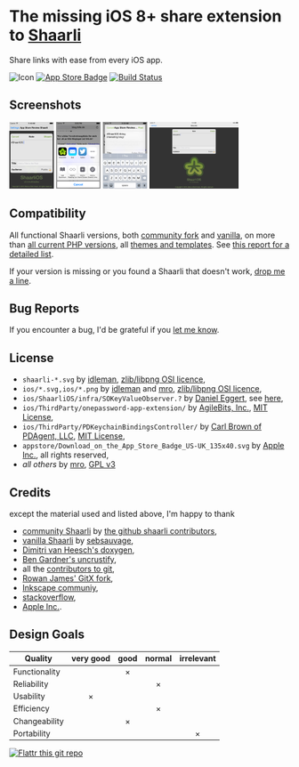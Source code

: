 
# The missing iOS 8+ share extension to [Shaarli](https://github.com/shaarli/Shaarli#readme)

Share links with ease from every iOS app.

![Icon](https://rawgithub.com/mro/ShaarliOS/master/shaarli-petal.svg)
[![App Store Badge](https://rawgithub.com/mro/ShaarliOS/master/appstore/Download_on_the_App_Store_Badge_US-UK_135x40.svg)](http://itunes.apple.com/WebObjects/MZStore.woa/wa/viewSoftware?id=1027441388&mt=8)
[![Build Status](https://travis-ci.org/mro/ShaarliOS.svg?branch=master)](https://travis-ci.org/mro/ShaarliOS)

## Screenshots

<img title="iPhone 4: Note" alt="iPhone 4: Note" src="appstore/screenshots/en-US/1_iphone35_note.png" width="80px"/>
<img title="iPhone 4: Share Settings" alt="iPhone 4: Share Settings" src="appstore/screenshots/en-US/2_iphone35_share_sheet.png" width="80px"/>
<img title="iPhone 4: Share" alt="iPhone 4: Share" src="appstore/screenshots/en-US/3_iphone35_share.png" width="80px"/>
<img title="iPhad 2: Note" alt="iPhad 2: Note" src="appstore/screenshots/en-US/1_ipad_note.png" width="160px"/>

## Compatibility

All functional Shaarli versions, both [community
fork](https://github.com/shaarli/Shaarli/releases) and
[vanilla](https://github.com/sebsauvage/Shaarli/releases), on more than
[all current PHP versions](http://php.net/supported-versions.php), all
[themes and templates](https://github.com/shaarli/shaarli-themes). See
[this report for a detailed
list](https://travis-ci.org/mro/Shaarli-API-test).

If your version is missing or you found a Shaarli that doesn't work, [drop
me a line](https://github.com/mro/Shaarli-API-test/issues/new).

## Bug Reports

If you encounter a bug, I'd be grateful if you [let me know](mailto:shaarlios@mro.name?subject=[ShaarliOS]%20Bugreport&body=Thank%20you%20very%20much%20for%20your%20bug%20report.%20I%20am%20very%20sorry%20for%20the%20inconvenience.%0D%0A%0D%0ATo%20be%20able%20to%20quickly%20hunt%20down%20and%20eliminate%20the%20bug,%20please%20include%20some%20additional%20information:%0D%0A%0D%0A-%20can%20you%20attach%20a%20screenshot%20of%20the%20bug%20or%20the%20last%20visible%20screen%20prior%20the%20bug%20(will%20be%20treated%20confidential)?%0D%0A-%20what%20is%20the%20Shaarli%20version%20you%20use%20(preferably%20the%20download%20URL%20you%20got%20it%20from)?%0D%0A-%20which%20template%20are%20you%20using%20(if%20other%20than%20the%20default,%20also%20preferably%20the%20download%20URL)?%0D%0A-%20are%20you%20using%20https,%20if%20so:%20who%20issued%20your%20certificate?%0D%0A-%20can%20you%20attach%20device%20logs%20or%20crash%20reports?%0D%0A%0D%0AThank%20you%20very%20much,%0D%0A%20%20%20%20Marcus%20Rohrmoser).

## License

- `shaarli-*.svg` by [idleman](http://blog.idleman.fr/), [zlib/libpng OSI licence](http://www.opensource.org/licenses/zlib-license.php),
- `ios/*.svg,ios/*.png` by [idleman](http://blog.idleman.fr/) and [mro](http://mro.name/me), [zlib/libpng OSI licence](http://www.opensource.org/licenses/zlib-license.php),
- `ios/ShaarliOS/infra/SOKeyValueObserver.?` by [Daniel Eggert](https://twitter.com/danielboedewadt), see [here](https://github.com/objcio/issue-7-lab-color-space-explorer/blob/9551c8b6f67dd46eca91d93c0437d10ff9ee4eed/Lab%20Color%20Space%20Explorer/KeyValueObserver.m),
- `ios/ThirdParty/onepassword-app-extension/` by [AgileBits, Inc.](https://github.com/AgileBits/onepassword-app-extension), [MIT License](http://opensource.org/licenses/MIT),
- `ios/ThirdParty/PDKeychainBindingsController/` by [Carl Brown of PDAgent, LLC](https://github.com/carlbrown/PDKeychainBindingsController), [MIT License](http://opensource.org/licenses/MIT),
- `appstore/Download_on_the_App_Store_Badge_US-UK_135x40.svg` by [Apple Inc.](http://apple.com), all rights reserved,
- *all others* by [mro](http://mro.name/me), [GPL v3](http://www.gnu.org/licenses/gpl-3.0.html)

## Credits

except the material used and listed above, I'm happy to thank

- [community Shaarli](https://github.com/shaarli/Shaarli) by [the github shaarli contributors](https://github.com/shaarli/Shaarli/graphs/contributors),
- [vanilla Shaarli](http://sebsauvage.net/wiki/doku.php?id=php:shaarli) by [sebsauvage](http://sebsauvage.net/),
- [Dimitri van Heesch's doxygen](http://www.stack.nl/~dimitri/doxygen/),
- [Ben Gardner's uncrustify](http://uncrustify.sourceforge.net/),
- all the [contributors to git](https://github.com/git/git/graphs/contributors),
- [Rowan James' GitX fork](http://rowanj.github.io/gitx/),
- [Inkscape communiy](https://inkscape.org/en/community/),
- [stackoverflow](http://stackoverflow.com/),
- [Apple Inc.](http://apple.com/).

## Design Goals

| Quality         | very good | good | normal | irrelevant |
|-----------------|:---------:|:----:|:------:|:----------:|
| Functionality   |           |  ×   |        |            |
| Reliability     |           |      |    ×   |            |
| Usability       |     ×     |      |        |            |
| Efficiency      |           |      |    ×   |            |
| Changeability   |           |  ×   |        |            |
| Portability     |           |      |        |      ×     |

[![Flattr this git repo](http://api.flattr.com/button/flattr-badge-large.png)](https://flattr.com/submit/auto?user_id=mro&url=https://github.com/mro/ShaarliOS&title=ShaarliOS&language=&tags=github&category=software) 

